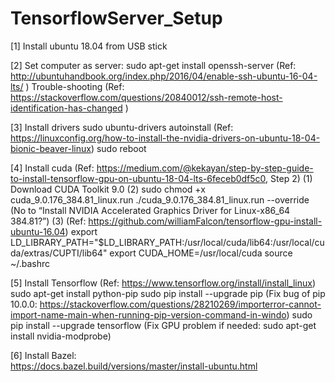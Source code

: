 # TensorflowServer_Setup
[1] 	Install ubuntu 18.04 from USB stick

[2] 	Set computer as server: 
sudo apt-get install openssh-server (Ref: http://ubuntuhandbook.org/index.php/2016/04/enable-ssh-ubuntu-16-04-lts/ )
Trouble-shooting (Ref: https://stackoverflow.com/questions/20840012/ssh-remote-host-identification-has-changed  )

[3]	Install drivers
sudo ubuntu-drivers autoinstall (Ref: https://linuxconfig.org/how-to-install-the-nvidia-drivers-on-ubuntu-18-04-bionic-beaver-linux)
sudo reboot

[4] 	Install cuda
(Ref: https://medium.com/@kekayan/step-by-step-guide-to-install-tensorflow-gpu-on-ubuntu-18-04-lts-6feceb0df5c0, Step 2)
(1) 	Download CUDA Toolkit 9.0
(2) 	sudo chmod +x cuda_9.0.176_384.81_linux.run
./cuda_9.0.176_384.81_linux.run --override
(No to “Install NVIDIA Accelerated Graphics Driver for Linux-x86_64 384.81?”)
(3) 	(Ref: https://github.com/williamFalcon/tensorflow-gpu-install-ubuntu-16.04)
export LD_LIBRARY_PATH="$LD_LIBRARY_PATH:/usr/local/cuda/lib64:/usr/local/cuda/extras/CUPTI/lib64"
export CUDA_HOME=/usr/local/cuda
source ~/.bashrc

[5]	Install Tensorflow
(Ref: https://www.tensorflow.org/install/install_linux)
sudo apt-get install python-pip
sudo pip install --upgrade pip
(Fix bug of pip 10.0.0: https://stackoverflow.com/questions/28210269/importerror-cannot-import-name-main-when-running-pip-version-command-in-windo)
sudo  pip install --upgrade tensorflow 
(Fix GPU problem if needed:   sudo apt-get install nvidia-modprobe)

[6]	Install Bazel: 	
https://docs.bazel.build/versions/master/install-ubuntu.html
